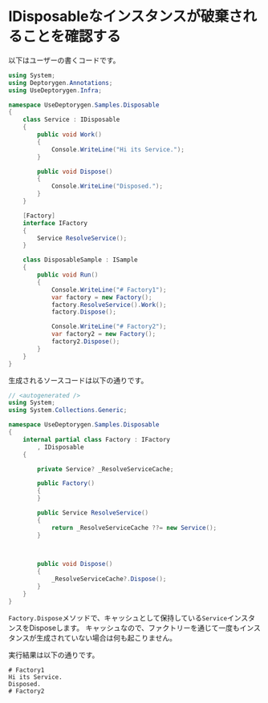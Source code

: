 # IDisposableなインスタンスが破棄されることを確認する

以下はユーザーの書くコードです。

```csharp
using System;
using Deptorygen.Annotations;
using UseDeptorygen.Infra;

namespace UseDeptorygen.Samples.Disposable
{
	class Service : IDisposable
	{
		public void Work()
		{
			Console.WriteLine("Hi its Service.");
		}

		public void Dispose()
		{
			Console.WriteLine("Disposed.");
		}
	}

	[Factory]
	interface IFactory
	{
		Service ResolveService();
	}

	class DisposableSample : ISample
	{
		public void Run()
		{
			Console.WriteLine("# Factory1");
			var factory = new Factory();
			factory.ResolveService().Work();
			factory.Dispose();

			Console.WriteLine("# Factory2");
			var factory2 = new Factory();
			factory2.Dispose();
		}
	}
}
```

生成されるソースコードは以下の通りです。

```csharp
// <autogenerated />
using System;
using System.Collections.Generic;

namespace UseDeptorygen.Samples.Disposable
{
    internal partial class Factory : IFactory
        , IDisposable
    {

        private Service? _ResolveServiceCache;

        public Factory()
        {
        }

        public Service ResolveService()
        {
            return _ResolveServiceCache ??= new Service();
        }


        
        public void Dispose()
        {
            _ResolveServiceCache?.Dispose();
        }
    }
}
```

`Factory.Dispose`メソッドで、キャッシュとして保持している`Service`インスタンスをDisposeします。
キャッシュなので、ファクトリーを通じて一度もインスタンスが生成されていない場合は何も起こりません。

実行結果は以下の通りです。

```
# Factory1
Hi its Service.
Disposed.
# Factory2
```